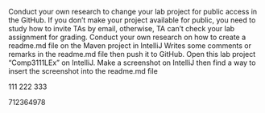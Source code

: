 Conduct your own research to change your lab project for public access in the GitHub. If you don’t make your project 
available for public, you need to study how to invite TAs by email, otherwise, TA can’t check your lab assignment for 
grading.
Conduct your own research on how to create a readme.md file on the Maven project in IntelliJ
Writes some comments or remarks in the readme.md file then push it to GitHub.
Open this lab project “Comp3111LEx” on IntelliJ. Make a screenshot on IntelliJ then find a way to insert the screenshot 
into the readme.md file


111
222
333


712364978
